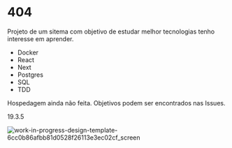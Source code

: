 # 404

Projeto de um sitema com objetivo de estudar melhor tecnologias tenho interesse em aprender.

- Docker
- React
- Next
- Postgres
- SQL
- TDD

Hospedagem ainda não feita.
Objetivos podem ser encontrados nas Issues.

19.3.5 

![work-in-progress-design-template-6cc0b86afbb81d0528f26113e3ec02cf_screen](https://github.com/user-attachments/assets/bfbbd085-19ba-4bf0-aeec-8bee2ed8a32d)
